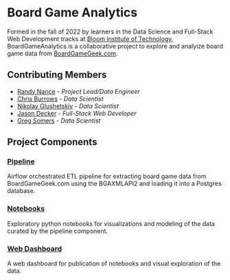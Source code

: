 # Board Game Analytics

Formed in the fall of 2022 by learners in the Data Science and Full-Stack Web Development tracks at [Bloom Institute of Technology](https://bloomtech.com), BoardGameAnalytics is a collaborative project to explore and analyize board game data from [BoardGameGeek.com](https://boardgamegeek.com/).

## Contributing Members
- [Randy Nance](https://github.com/randynobx) - *Project Lead/Data Engineer*
- [Chris Burrows](https://github.com/cbradiodrums) - *Data Scientist*
- [Nikolay Glushetskiy](https://github.com/nikolayglushetskiy) - *Data Scientist*
- [Jason Decker](https://github.com/jdecker117) - *Full-Stack Web Developer*
- [Greg Somers](https://github.com/somersgreg) - *Data Scientist*

## Project Components
### [Pipeline](https://github.com/boardgameanalytics/bga-pipeline)
Airflow orchestrated ETL pipeline for extracting board game data from BoardGameGeek.com using the BGAXMLAPI2 and 
loading it into a Postgres database.

### [Notebooks](https://github.com/boardgameanalytics/bga-notebooks)
Exploratory python notebooks for visualizations and modeling of the data curated by the pipeline component.

### [Web Dashboard](https://github.com/boardgameanalytics/bga-web-dashboard)
A web dashboard for publication of notebooks and visual exploration of the data.
